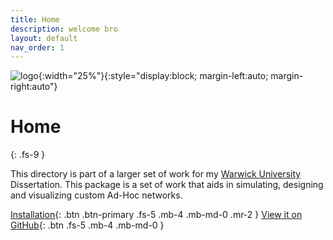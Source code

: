 ```yaml
---
title: Home
description: welcome bro
layout: default
nav_order: 1
---
```

![logo]({{site.baseurl}}/assets/logo.png){:width="25%"}{:style="display:block; margin-left:auto; margin-right:auto"}
# Home
{: .fs-9 }

This directory is part of a larger set of work for my [Warwick University](https://warwick.ac.uk/)  Dissertation. This package is a set of work that aids in simulating, designing and visualizing custom Ad-Hoc networks. 

[Installation](/docs/installation/){: .btn .btn-primary .fs-5 .mb-4 .mb-md-0 .mr-2 }
[View it on GitHub](https://github.com/dylanfranks3/AdHocSim){: .btn .fs-5 .mb-4 .mb-md-0 }




